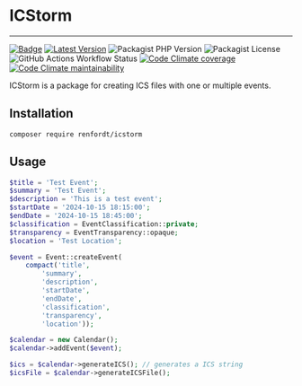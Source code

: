 # ICStorm
___
[![Badge](http://img.shields.io/badge/source-renfordt/ICStorm-blue.svg)](https://github.com/renfordt/ICStorm)
[![Latest Version](https://img.shields.io/packagist/v/renfordt/icstorm?label=version)](https://packagist.org/packages/renfordt/icstorm/)
![Packagist PHP Version](https://img.shields.io/packagist/dependency-v/renfordt/icstorm/php)
![Packagist License](https://img.shields.io/packagist/l/renfordt/icstorm)
![GitHub Actions Workflow Status](https://img.shields.io/github/actions/workflow/status/renfordt/ICStorm/php.yml?logo=github)
[![Code Climate coverage](https://img.shields.io/codeclimate/coverage/renfordt/ICStorm?logo=codeclimate)](https://codeclimate.com/github/renfordt/ICStorm/test_coverage)
[![Code Climate maintainability](https://img.shields.io/codeclimate/maintainability/renfordt/ICStorm?logo=codeclimate)](https://codeclimate.com/github/renfordt/ICStorm/maintainability)

ICStorm is a package for creating ICS files with one or multiple events.

## Installation
```
composer require renfordt/icstorm
```

## Usage

```php
$title = 'Test Event';
$summary = 'Test Event';
$description = 'This is a test event';
$startDate = '2024-10-15 18:15:00';
$endDate = '2024-10-15 18:45:00';
$classification = EventClassification::private;
$transparency = EventTransparency::opaque;
$location = 'Test Location';

$event = Event::createEvent(
    compact('title',
        'summary',
        'description',
        'startDate',
        'endDate',
        'classification',
        'transparency',
        'location'));

$calendar = new Calendar();
$calendar->addEvent($event);

$ics = $calendar->generateICS(); // generates a ICS string
$icsFile = $calendar->generateICSFile();
```